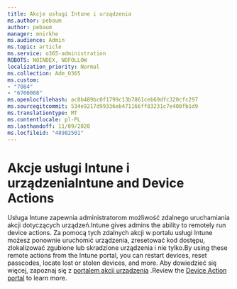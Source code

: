 ```yaml
---
title: Akcje usługi Intune i urządzenia
ms.author: pebaum
author: pebaum
manager: mnirkhe
ms.audience: Admin
ms.topic: article
ms.service: o365-administration
ROBOTS: NOINDEX, NOFOLLOW
localization_priority: Normal
ms.collection: Adm_O365
ms.custom:
- "7084"
- "6700008"
ms.openlocfilehash: ac8b489bc0f1799c13b7861ceb69dfc320cfc297
ms.sourcegitcommit: 534e9217d99336eb471166ff83231c7e408fb1d9
ms.translationtype: MT
ms.contentlocale: pl-PL
ms.lasthandoff: 11/09/2020
ms.locfileid: "48982501"
---
```

# <a name="intune-and-device-actions"></a><span data-ttu-id="41a9e-102">Akcje usługi Intune i urządzenia</span><span class="sxs-lookup"><span data-stu-id="41a9e-102">Intune and Device Actions</span></span>

<span data-ttu-id="41a9e-103">Usługa Intune zapewnia administratorom możliwość zdalnego uruchamiania akcji dotyczących urządzeń.</span><span class="sxs-lookup"><span data-stu-id="41a9e-103">Intune gives admins the ability to remotely run device actions.</span></span> <span data-ttu-id="41a9e-104">Za pomocą tych zdalnych akcji w portalu usługi Intune możesz ponownie uruchomić urządzenia, zresetować kod dostępu, zlokalizować zgubione lub skradzione urządzenia i nie tylko.</span><span class="sxs-lookup"><span data-stu-id="41a9e-104">By using these remote actions from the Intune portal, you can restart devices, reset passcodes, locate lost or stolen devices, and more.</span></span> <span data-ttu-id="41a9e-105">Aby dowiedzieć się więcej, zapoznaj się z [portalem akcji urządzenia](https://docs.microsoft.com/mem/intune/remote-actions/) .</span><span class="sxs-lookup"><span data-stu-id="41a9e-105">Review the [Device Action portal](https://docs.microsoft.com/mem/intune/remote-actions/) to learn more.</span></span>
